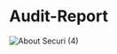 # Audit-Report
![About Securi (4)](https://user-images.githubusercontent.com/111109564/185660915-b4fe057c-d185-491b-91d9-26a8b1a9b85a.png)
